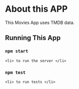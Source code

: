 # About this APP

This Movies App uses TMDB data. 


## Running This App

### `npm start`
    <li> to run the server </li>

### `npm test` 
    <li> to run tests </li>
